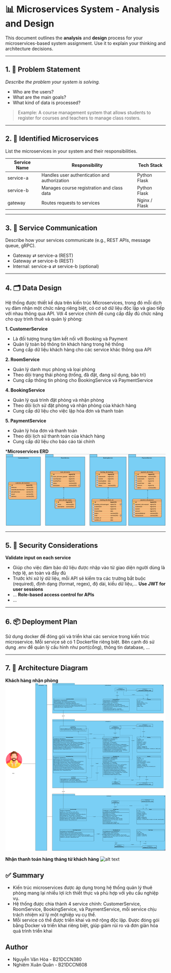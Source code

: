 # 📊 Microservices System - Analysis and Design

This document outlines the **analysis** and **design** process for your microservices-based system assignment. Use it to explain your thinking and architecture decisions.

---

## 1. 🎯 Problem Statement

_Describe the problem your system is solving._

- Who are the users?
- What are the main goals?
- What kind of data is processed?

> Example: A course management system that allows students to register for courses and teachers to manage class rosters.

---

## 2. 🧩 Identified Microservices

List the microservices in your system and their responsibilities.

| Service Name  | Responsibility                                | Tech Stack   |
|---------------|------------------------------------------------|--------------|
| service-a     | Handles user authentication and authorization | Python Flask |
| service-b     | Manages course registration and class data    | Python Flask |
| gateway       | Routes requests to services                   | Nginx / Flask|

---

## 3. 🔄 Service Communication

Describe how your services communicate (e.g., REST APIs, message queue, gRPC).

- Gateway ⇄ service-a (REST)
- Gateway ⇄ service-b (REST)
- Internal: service-a ⇄ service-b (optional)

---

## 4. 🗂️ Data Design
Hệ thống được thiết kế dựa trên kiến trúc Microservices, trong đó mỗi dịch vụ đảm nhận một chức năng riêng biệt, có cơ sở dữ liệu độc lập và giao tiếp với nhau thông qua API. Với 4 service chính để cung cấp đầy đủ chức năng cho quy trình thuê và quản lý phòng:

**1. CustomerService**
- Là đối tượng trung tâm kết nối với Booking và Payment 
- Quản lý toàn bộ thông tin khách hàng trong hệ thống
- Cung cấp dữ liệu khách hàng cho các service khác thông qua API 

**2. RoomService**
- Quản lý danh mục phòng và loại phòng 
- Theo dõi trạng thái phòng (trống, đã đặt, đang sử dụng, bảo trì)
- Cung cấp thông tin phòng cho BookingService và PaymentService 

**4. BookingService**
- Quản lý quá trình đặt phòng và nhận phòng
- Theo dõi lịch sử đặt phòng và nhận phòng của khách hàng 
- Cung cấp dữ liệu cho việc lập hóa đơn và thanh toán

**5. PaymentService**
- Quản lý hóa đơn và thanh toán
- Theo dõi lịch sử thanh toán của khách hàng 
- Cung cấp dữ liệu cho báo cáo tài chính

***Microservices ERD**
![alt text](./diagram_img/ERD_diagram.png)

---

## 5. 🔐 Security Considerations
**Validate input on each service**
- Giúp cho việc đảm bảo dữ liệu được nhập vào từ giao diện người dùng là hợp lệ, an toàn và đầy đủ
- Trước khi xử lý dữ liệu, mỗi API sẽ kiểm tra các trường bắt buộc (required), định dạng (format, regex), độ dài, kiểu dữ liệu,...
**Use JWT for user sessions**
- ...
**Role-based access control for APIs**
- ...

---


## 6. 📦 Deployment Plan
Sử dụng docker để đóng gói và triển khai các service trong kiến trúc microservice. Mỗi service sẽ có 1 Dockerfile riêng biệt. Bên cạnh đó sử dụng .env để quản lý cấu hình như port(cổng), thông tin database, ...
<!-- - Use `docker-compose` to manage local environment
- Each service has its own Dockerfile
- Environment config stored in `.env` file -->

---

## 7. 🎨 Architecture Diagram
**Khách hàng nhận phòng**
![alt text](./diagram_img/KH_nhận_phòng.png)

**Nhận thanh toán hàng tháng từ khách hàng**
![alt text](./diagram_img/KH_thanh_toán.png)

## ✅ Summary

- Kiến trúc microservices được áp dụng trong hệ thống quản lý thuê phòng mang lại nhiều lợi ích thiết thực và phù hợp với yêu cầu nghiệp vụ.
- Hệ thống được chia thành 4 service chính: CustomerService, RoomService, BookingService, và PaymentService, mỗi service chịu trách nhiệm xử lý một nghiệp vụ cụ thể.
- Mỗi service có thể được triển khai và mở rộng độc lập. Được đóng gói bằng Docker và triển khai riêng biệt, giúp giảm rủi ro và đơn giản hóa quá trình triển khai

## Author

- Nguyễn Văn Hòa - B21DCCN380
- Nghiêm Xuân Quân - B21DCCN608
